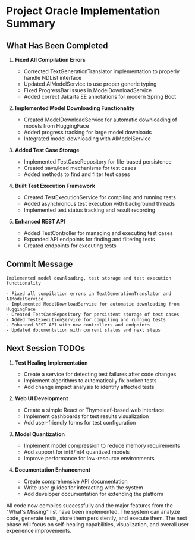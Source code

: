 # Project Oracle Implementation Summary

## What Has Been Completed

1. **Fixed All Compilation Errors**
    - Corrected TextGenerationTranslator implementation to properly handle NDList interface
    - Updated AIModelService to use proper generic typing
    - Fixed ProgressBar issues in ModelDownloadService
    - Added correct Jakarta EE annotations for modern Spring Boot

2. **Implemented Model Downloading Functionality**
    - Created ModelDownloadService for automatic downloading of models from HuggingFace
    - Added progress tracking for large model downloads
    - Integrated model downloading with AIModelService

3. **Added Test Case Storage**
    - Implemented TestCaseRepository for file-based persistence
    - Created save/load mechanisms for test cases
    - Added methods to find and filter test cases

4. **Built Test Execution Framework**
    - Created TestExecutionService for compiling and running tests
    - Added asynchronous test execution with background threads
    - Implemented test status tracking and result recording

5. **Enhanced REST API**
    - Added TestController for managing and executing test cases
    - Expanded API endpoints for finding and filtering tests
    - Created endpoints for executing tests

## Commit Message

```
Implemented model downloading, test storage and test execution functionality

- Fixed all compilation errors in TextGenerationTranslator and AIModelService
- Implemented ModelDownloadService for automatic downloading from HuggingFace
- Created TestCaseRepository for persistent storage of test cases
- Added TestExecutionService for compiling and running tests
- Enhanced REST API with new controllers and endpoints
- Updated documentation with current status and next steps
```

## Next Session TODOs

1. **Test Healing Implementation**
    - Create a service for detecting test failures after code changes
    - Implement algorithms to automatically fix broken tests
    - Add change impact analysis to identify affected tests

2. **Web UI Development**
    - Create a simple React or Thymeleaf-based web interface
    - Implement dashboards for test results visualization
    - Add user-friendly forms for test configuration

3. **Model Quantization**
    - Implement model compression to reduce memory requirements
    - Add support for int8/int4 quantized models
    - Improve performance for low-resource environments

4. **Documentation Enhancement**
    - Create comprehensive API documentation
    - Write user guides for interacting with the system
    - Add developer documentation for extending the platform

All code now compiles successfully and the major features from the "What's Missing" list have been implemented. The system can analyze code, generate tests, store them persistently, and execute them. The next phase will focus on self-healing capabilities, visualization, and overall user experience improvements.